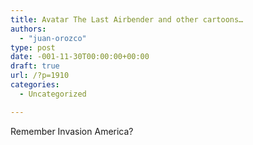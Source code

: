 ```yaml
---
title: Avatar The Last Airbender and other cartoons…
authors: 
  - "juan-orozco"
type: post
date: -001-11-30T00:00:00+00:00
draft: true
url: /?p=1910
categories:
  - Uncategorized

---
```

Remember Invasion America?